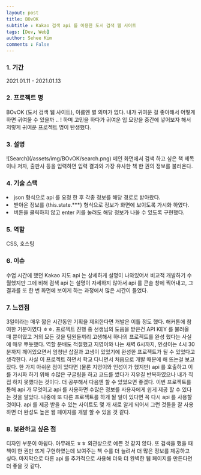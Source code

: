 ```yaml
---
layout: post
title: BOvOK
subtitle : Kakao 검색 api 를 이용한 도서 검색 웹 사이트
tags: [Dev, Web]
author: Sehee Kim
comments : False
---
```


<h3> 1. 기간</h3>
2021.01.11 - 2021.01.13

<h3> 2. 프로젝트 명</h3>
BOvOK (도서 검색 웹 사이트), 이름엔 별 의미가 없다. 내가 귀여운 걸 좋아해서 어떻게 하면 귀여울 수 있을까 .. ! 하며 고민을 하다가 귀여운 입 모양을 중간에 넣어보자 해서 저렇게 귀여운 프로젝트 명이 탄생했다.

<h3> 3. 설명</h3>
![Search](/assets/img/BOvOK/search.png)
메인 화면에서 검색 하고 싶은 책 제목이나 저자, 출판사 등을 입력하면 입력 결과와 가장 유사한 책 한 권의 정보를 불러온다. 

<h3> 4. 기술 스택</h3>
<li>json 형식으로 api 를 요청 한 후 각종 정보를 해당 경로로 받아왔다.</li>
<li>받아온 정보를 {this.state.***} 형식으로 정보가 화면에 보이도록 가시화 하였다.</li>
<li>버튼을 클릭하지 않고 enter 키를 눌러도 해당 정보가 나올 수 있도록 구현했다.</li>

<h3> 5. 역할</h3>
CSS, 호스팅

<h3> 6. 이슈</h3>
수업 시간에 했던 Kakao 지도 api 는 상세하게 설명이 나와있어서 비교적 개발하기 수월했지만 그에 비해 검색 api 는 설명이 자세하지 않아서 api 를 콘솔 창에 찍어내고, 그 결과를 또 한 번 화면에 보이게 하는 과정에서 많은 시간이 들었다. 

<h3> 7. 느낀점</h3>
3일이라는 매우 짧은 시간동안 기획을 제외한다면 개발은 이틀 정도 했다. 해커톤에 참여한 기분이였다 ㅎㅎ. 프로젝트 진행 중 선생님의 도움을 받은건 API KEY 를 불러올 때 뿐이였고 거의 모든 것을 팀원들끼리 고생해서 하나의 프로젝트를 완성 했다는 사실에 매우 뿌듯했다. 역할 분배도 적절했고 지영이와 나는 새벽 6시까지, 인성이는 4시 30분까지 깨어있으면서 엄청난 삽질과 고생이 있었기에 완성한 프로젝트가 될 수 있었다고 생각한다. 사실 이 프로젝트 하면서 학교 다니면서 처음으로 개발 때문에 해 뜨는걸 보고 잤다. 한 가지 아쉬운 점이 있다면 (물론 지영이와 인성이가 했지만) api 를 호출하고 이를 가시화 하기 위해 수많은 구글링을 하고 코드를 썼다가 지우길 반복하였으나 내가 직접 하지 못했다는 것이다. 더 공부해서 다음엔 할 수 있었으면 좋겠다. 이번 프로젝트를 통해 api 가 무엇이고 api 를 사용하면 수많은 정보를 사용자에게 쉽게 제공 할 수 있다는 것을 알았다. 나중에 또 다른 프로젝트를 하게 될 일이 있다면 꼭 다시 api 를 사용할 것이다. api 를 제공 받을 수 있는 사이트도 몇 개 새로 알게 되어서 그런 것들을 잘 사용하면 더 완성도 높은 웹 페이지를 개발 할 수 있을 것 같다.

<h3> 8. 보완하고 싶은 점</h3>
디자인 부분이 아쉽다. 아무래도 ㅎㅎ 외관상으로 예쁜 것 같지 않다. 또 검색을 했을 때 책이 한 권만 뜨게 구현하였는데 보여주는 책 수를 더 늘려서 더 많은 정보를 제공하고 싶다. 마지막으로 다른 api 를 추가적으로 사용해 더욱 더 완벽한 웹 페이지를 만든다면 더 좋을 것 같다.